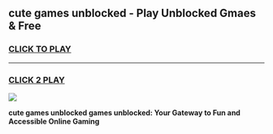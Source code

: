 
## cute games unblocked - Play Unblocked Gmaes & Free
<h3>
<a href="https://premium.freeplayer.one?title=cute_games_unblocked&ref=19F">CLICK TO PLAY</a></h3>
<hr>

<h3>
<a href="https://premium.freeplayer.one?title=cute_games_unblocked&ref=19F">CLICK 2 PLAY</a>
  
</h3>

<a href="https://premium.freeplayer.one?title=cute_games_unblocked&ref=19F/"><img src="https://clearcache.store/games.png"></a>


**cute games unblocked games unblocked: Your Gateway to Fun and Accessible Online Gaming**
